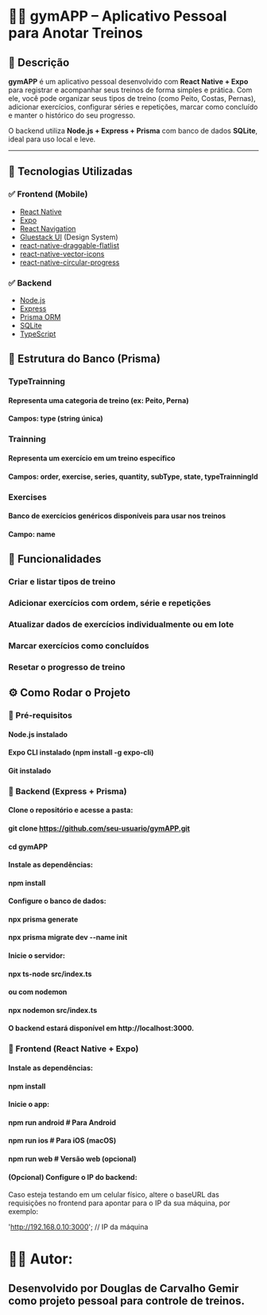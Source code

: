 # 🏋️‍♂️ gymAPP – Aplicativo Pessoal para Anotar Treinos

## 📌 Descrição

**gymAPP** é um aplicativo pessoal desenvolvido com **React Native + Expo** para registrar e acompanhar seus treinos de forma simples e prática. Com ele, você pode organizar seus tipos de treino (como Peito, Costas, Pernas), adicionar exercícios, configurar séries e repetições, marcar como concluído e manter o histórico do seu progresso.

O backend utiliza **Node.js + Express + Prisma** com banco de dados **SQLite**, ideal para uso local e leve.

---

## 🧱 Tecnologias Utilizadas

### ✅ Frontend (Mobile)
- [React Native](https://reactnative.dev/)
- [Expo](https://expo.dev/)
- [React Navigation](https://reactnavigation.org/)
- [Gluestack UI](https://gluestack.io/) (Design System)
- [react-native-draggable-flatlist](https://github.com/computerjazz/react-native-draggable-flatlist)
- [react-native-vector-icons](https://github.com/oblador/react-native-vector-icons)
- [react-native-circular-progress](https://github.com/bartgryszko/react-native-circular-progress)

### ✅ Backend
- [Node.js](https://nodejs.org/)
- [Express](https://expressjs.com/)
- [Prisma ORM](https://www.prisma.io/)
- [SQLite](https://www.sqlite.org/)
- [TypeScript](https://www.typescriptlang.org/)


## 💾 Estrutura do Banco (Prisma)
### TypeTrainning

#### Representa uma categoria de treino (ex: Peito, Perna)

#### Campos: type (string única)

### Trainning

#### Representa um exercício em um treino específico

#### Campos: order, exercise, series, quantity, subType, state, typeTrainningId

### Exercises

#### Banco de exercícios genéricos disponíveis para usar nos treinos

#### Campo: name

## 📲 Funcionalidades

### Criar e listar tipos de treino

### Adicionar exercícios com ordem, série e repetições

### Atualizar dados de exercícios individualmente ou em lote

### Marcar exercícios como concluídos

### Resetar o progresso de treino


## ⚙️ Como Rodar o Projeto
### 🔧 Pré-requisitos

#### Node.js instalado

#### Expo CLI instalado (npm install -g expo-cli)

#### Git instalado

### 🚀 Backend (Express + Prisma)

#### Clone o repositório e acesse a pasta:

#### git clone https://github.com/seu-usuario/gymAPP.git
####  cd gymAPP

#### Instale as dependências:

#### npm install

#### Configure o banco de dados:

#### npx prisma generate
#### npx prisma migrate dev --name init

#### Inicie o servidor:

#### npx ts-node src/index.ts
#### ou com nodemon
#### npx nodemon src/index.ts

#### O backend estará disponível em http://localhost:3000.
### 📱 Frontend (React Native + Expo)

#### Instale as dependências:

#### npm install

#### Inicie o app:

#### npm run android   # Para Android
#### npm run ios       # Para iOS (macOS)
#### npm run web       # Versão web (opcional)

#### (Opcional) Configure o IP do backend:

Caso esteja testando em um celular físico, altere o baseURL das requisições no frontend para apontar para o IP da sua máquina, por exemplo:

'http://192.168.0.10:3000'; // IP da máquina



# 👨‍💻 Autor: 

## Desenvolvido por Douglas de Carvalho Gemir como projeto pessoal para controle de treinos.
